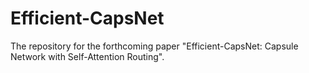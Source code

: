 # Efficient-CapsNet
The repository for the forthcoming paper "Efficient-CapsNet: Capsule Network with Self-Attention Routing".

